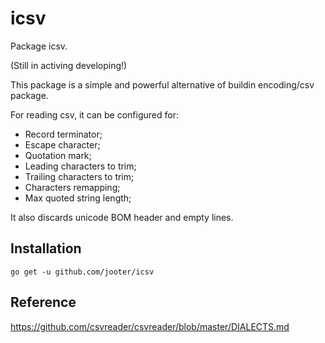 # icsv

Package icsv.

(Still in activing developing!)

This package is a simple and powerful alternative of buildin encoding/csv package.

For reading csv, it can be configured for:
* Record terminator;
* Escape character;
* Quotation mark;
* Leading characters to trim;
* Trailing characters to trim;
* Characters remapping;
* Max quoted string length;

It also discards unicode BOM header and empty lines.

Installation
------------
    go get -u github.com/jooter/icsv

Reference 
-------------
https://github.com/csvreader/csvreader/blob/master/DIALECTS.md

